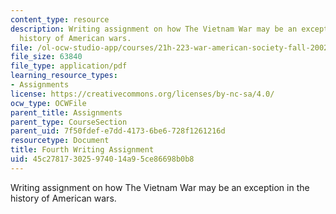 ```yaml
---
content_type: resource
description: Writing assignment on how The Vietnam War may be an exception in the
  history of American wars.
file: /ol-ocw-studio-app/courses/21h-223-war-american-society-fall-2002/45c278173025974014a95ce86698b0b8_war_4_assig1102.pdf
file_size: 63840
file_type: application/pdf
learning_resource_types:
- Assignments
license: https://creativecommons.org/licenses/by-nc-sa/4.0/
ocw_type: OCWFile
parent_title: Assignments
parent_type: CourseSection
parent_uid: 7f50fdef-e7dd-4173-6be6-728f1261216d
resourcetype: Document
title: Fourth Writing Assignment
uid: 45c27817-3025-9740-14a9-5ce86698b0b8
---
```

Writing assignment on how The Vietnam War may be an exception in the history of American wars.
